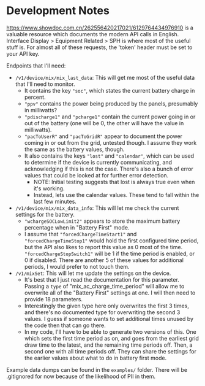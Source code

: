 # Development Notes

https://www.showdoc.com.cn/262556420217021/6129764434976910 is a valuable resource which documents the modern API calls in English. Interface Display > Equipment Related > SPH is where most of the useful stuff is. For almost all of these requests, the 'token' header must be set to your API key.

Endpoints that I'll need:

- `/v1/device/mix/mix_last_data`: This will get me most of the useful data that I'll need to monitor.
    - It contains the key `"soc"`, which states the current battery charge in percent.
    - `"ppv"` contains the power being produced by the panels, presumably in milliwatts?
    - `"pdischarge1"` and `"pcharge1"` contain the current power going in or out of the battery (one will be 0, the other will have the value in milliwatts).
    - `"pacToUserR"` and `"pacToGridR"` appear to document the power coming in or out from the grid, untested though. I assume they work the same as the battery values, though.
    - It also contains the keys `"lost"` and `"calendar"`, which can be used to determine if the device is currently communicating, and acknowledging if this is not the case. There's also a bunch of error values that could be looked at for further error detection. 
        - NOTE: Initial testing suggests that lost is always true even when it's working.
        - Instead, lets use the calendar values. These tend to fall within the last few minutes.
- `/v1/device/mix/mix_data_info`: This will let me check the current settings for the battery.
    - `"wchargeSOCLowLimit2"` appears to store the maximum battery percentage when in "Battery First" mode.
    - I assume that `"forcedChargeTimeStart1"` and `"forcedChargeTimeStop1"` would hold the first configured time period, but the API also likes to report this value as 0 most of the time. `"forcedChargeStopSwitch1"` will be 1 if the time period is enabled, or 0 if disabled. There are another 5 of these values for additional periods, I would prefer to not touch them.
- `/v1/mixSet`: This will let me update the settings on the device.
    - It's best that I just read the documentation for this parameter. Passing a `type` of "mix_ac_charge_time_period" will allow me to overwrite all of the "Battery First" settings at one. I will then need to provide 18 parameters.
    - Interestingly the given type here only overwrites the first 3 times, and there's no documented type for overwriting the second 3 values. I guess if someone wants to set additional times unused by the code then that can go there.
    - In my code, I'll have to be able to generate two versions of this. One which sets the first time period as on, and goes from the earliest grid draw time to the latest, and the remaining time periods off. Then, a second one with all time periods off. They can share the settings for the earlier values about what to do in battery first mode.

Example data dumps can be found in the `examples/` folder. There will be .gitignored for now because of the likelihood of PII in them.
